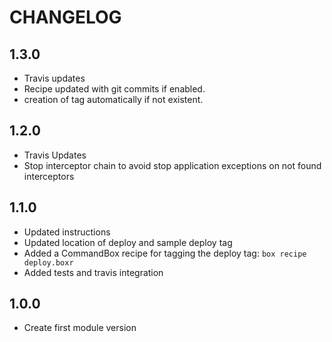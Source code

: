 CHANGELOG
=========

## 1.3.0
* Travis updates
* Recipe updated with git commits if enabled.
* creation of tag automatically if not existent.

## 1.2.0
* Travis Updates
* Stop interceptor chain to avoid stop application exceptions on not found interceptors

## 1.1.0
* Updated instructions
* Updated location of deploy and sample deploy tag
* Added a CommandBox recipe for tagging the deploy tag: `box recipe deploy.boxr`
* Added tests and travis integration

## 1.0.0
* Create first module version
